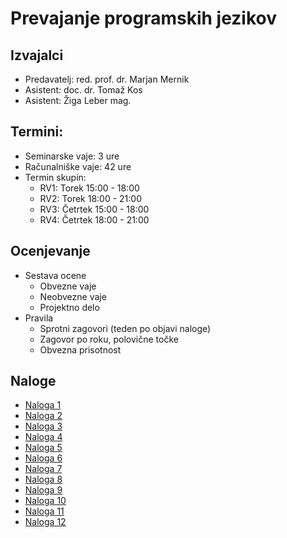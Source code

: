 # Prevajanje programskih jezikov

## Izvajalci

* Predavatelj: red. prof. dr. Marjan Mernik
* Asistent: doc. dr. Tomaž Kos
* Asistent: Žiga Leber mag.

## Termini:

* Seminarske vaje: 3 ure
* Računalniške vaje: 42 ure
* Termin skupin:
  - RV1: Torek 15:00 - 18:00
  - RV2: Torek 18:00 - 21:00
  - RV3: Četrtek 15:00 - 18:00
  - RV4: Četrtek 18:00 - 21:00

## Ocenjevanje

* Sestava ocene
  - Obvezne vaje
  - Neobvezne vaje
  - Projektno delo
* Pravila
  - Sprotni zagovori (teden po objavi naloge)
  - Zagovor po roku, polovične točke
  - Obvezna prisotnost

## Naloge

* [Naloga 1](tasks/task1)
* [Naloga 2](tasks/task2)
* [Naloga 3](tasks/task3)
* [Naloga 4](tasks/task4)
* [Naloga 5](tasks/task5)
* [Naloga 6](tasks/task6)
* [Naloga 7](tasks/task7)
* [Naloga 8](tasks/task8)
* [Naloga 9](tasks/task9)
* [Naloga 10](tasks/task10)
* [Naloga 11](tasks/task11)
* [Naloga 12](tasks/task12)
